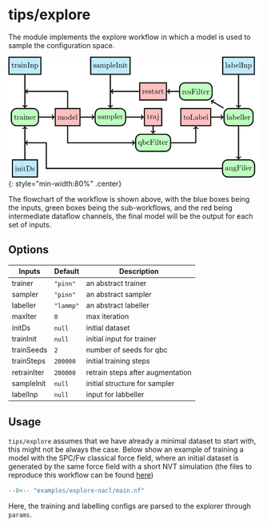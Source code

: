 # tips/explore

The module implements the explore workflow in which a model is used to sample
the configuration space.

![](explore.svg){: style="min-width:80%" .center}

The flowchart of the workflow is shown above, with the blue boxes being the
inputs, green boxes being the sub-workflows, and the red being intermediate
dataflow channels, the final model will be the output for each set of inputs.

## Options

| Inputs      | Default   | Description                      |
|-------------|-----------|----------------------------------|
| trainer     | `"pinn"`  | an abstract trainer              |
| sampler     | `"pinn"`  | an abstract sampler              |
| labeller    | `"lammp"` | an abstract labeller             |
| maxIter     | `0`       | max iteration                    |
| initDs      | `null`    | initial dataset                  |
| trainInit   | `null`    | initial input for trainer        |
| trainSeeds  | `2`       | number of seeds for qbc          |
| trainSteps  | `200000 ` | initial training steps           |
| retrainIter | `200000 ` | retrain steps after augmentation |
| sampleInit  | `null   ` | initial structure for sampler    |
| labelInp    | `null   ` | input for labbeller              |


## Usage

`tips/explore` assumes that we have already a minimal dataset to start with,
this might not be always the case. Below show an example of training a model
with the SPC/Fw classical force field, where an initial dataset is generated by
the same force field with a short NVT simulation (the files to reproduce this
workflow can be found
[here](https://github.com/yqshao/tips/tree/master/examples/explore-nacl))

```groovy
--8<-- "examples/explore-nacl/main.nf"
```

Here, the training and labelling configs are parsed to the explorer through
`params`.
